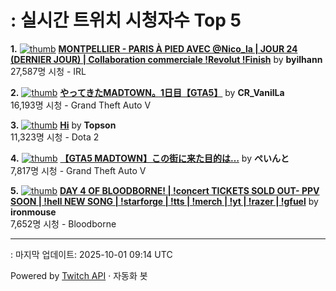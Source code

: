 # : 실시간 트위치 시청자수 Top 5

**1.** [![thumb](https://static-cdn.jtvnw.net/previews-ttv/live_user_byilhann-320x180.jpg)](https://twitch.tv/byilhann)
**[MONTPELLIER - PARIS À PIED AVEC @Nico_la | JOUR 24 (DERNIER JOUR) | Collaboration commerciale !Revolut !Finish](https://twitch.tv/byilhann)** by **byilhann**<br>27,587명 시청  - IRL

**2.** [![thumb](https://static-cdn.jtvnw.net/previews-ttv/live_user_cr_vanilla-320x180.jpg)](https://twitch.tv/CR_VanilLa)
**[やってきたMADTOWN。1日目【GTA5】](https://twitch.tv/CR_VanilLa)** by **CR_VanilLa**<br>16,193명 시청  - Grand Theft Auto V

**3.** [![thumb](https://static-cdn.jtvnw.net/previews-ttv/live_user_topson-320x180.jpg)](https://twitch.tv/Topson)
**[Hi](https://twitch.tv/Topson)** by **Topson**<br>11,323명 시청  - Dota 2

**4.** [![thumb](https://static-cdn.jtvnw.net/previews-ttv/live_user_peintooon-320x180.jpg)](https://twitch.tv/ぺいんと)
**[【GTA5 MADTOWN】この街に来た目的は…](https://twitch.tv/ぺいんと)** by **ぺいんと**<br>7,817명 시청  - Grand Theft Auto V

**5.** [![thumb](https://static-cdn.jtvnw.net/previews-ttv/live_user_ironmouse-320x180.jpg)](https://twitch.tv/ironmouse)
**[DAY 4 OF BLOODBORNE!  | !concert TICKETS SOLD OUT- PPV SOON | !hell NEW SONG | !starforge | !tts | !merch | !yt | !razer | !gfuel](https://twitch.tv/ironmouse)** by **ironmouse**<br>7,652명 시청  - Bloodborne


---
: 마지막 업데이트: 2025-10-01 09:14 UTC

Powered by [Twitch API](https://dev.twitch.tv/docs/api/reference) · 자동화 봇